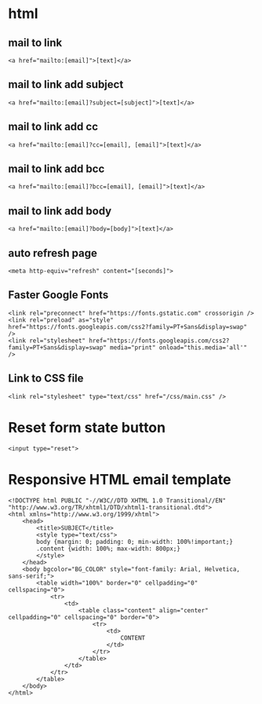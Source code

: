 # html

## mail to link

	<a href="mailto:[email]">[text]</a>

## mail to link add subject

	<a href="mailto:[email]?subject=[subject]">[text]</a>

## mail to link add cc

	<a href="mailto:[email]?cc=[email], [email]">[text]</a>

## mail to link add bcc

	<a href="mailto:[email]?bcc=[email], [email]">[text]</a>

## mail to link add body

	<a href="mailto:[email]?body=[body]">[text]</a>

## auto refresh page

	<meta http-equiv="refresh" content="[seconds]">

## Faster Google Fonts

	<link rel="preconnect" href="https://fonts.gstatic.com" crossorigin />
	<link rel="preload" as="style" href="https://fonts.googleapis.com/css2?family=PT+Sans&display=swap" />
	<link rel="stylesheet" href="https://fonts.googleapis.com/css2?family=PT+Sans&display=swap" media="print" onload="this.media='all'" />

## Link to CSS file

	<link rel="stylesheet" type="text/css" href="/css/main.css" />

# Reset form state button

	<input type="reset">

# Responsive HTML email template

	<!DOCTYPE html PUBLIC "-//W3C//DTD XHTML 1.0 Transitional//EN" "http://www.w3.org/TR/xhtml1/DTD/xhtml1-transitional.dtd">
	<html xmlns="http://www.w3.org/1999/xhtml">
		<head>
			<title>SUBJECT</title>
			<style type="text/css">
			body {margin: 0; padding: 0; min-width: 100%!important;}
			.content {width: 100%; max-width: 800px;}
			</style>
		</head>
		<body bgcolor="BG_COLOR" style="font-family: Arial, Helvetica, sans-serif;">
			<table width="100%" border="0" cellpadding="0" cellspacing="0">
				<tr>
					<td>
						<table class="content" align="center" cellpadding="0" cellspacing="0" border="0">
							<tr>
								<td>
									CONTENT
								</td>
							</tr>
						</table>
					</td>
				</tr>
			</table>
		</body>
	</html>


